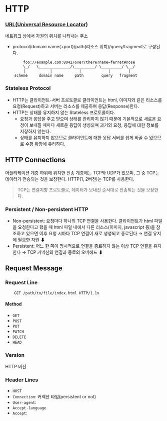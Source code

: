 # HTTP

### [URL(Universal Resource Locator)](https://www.rfc-editor.org/rfc/rfc3986)
네트워크 상에서 자원의 위치를 나타내는 주소
- protocol/domain name(+port)/path(리소스 위치)/query/fragment로 구성된다.
```
        foo://example.com:8042/over/there?name=ferret#nose
        \_/   \______________/\_________/ \_________/ \__/
        |           |            |            |        |
    scheme     domain name     path        query   fragment
```

### Stateless Protocol
- HTTP는 클라이언트-서버 프로토콜로 클라이언트는 html, 이미지와 같은 리소스를 요청(Request)하고 서버는 리소스를 제공하며 응답(Response)한다.
- HTTP는 상태를 유지하지 않는 Stateless 프로토콜이다.
   - 요청과 응답을 주고 받으며 상태를 관리하지 않기 때문에 기본적으로 새로운 요청이 보내질 때마다 새로운 응답이 생성되며 과거의 요청, 응답에 대한 정보를 저장하지 않는다.
   - 상태를 유지하지 않으므로 클라이언트에 대한 응답 서버를 쉽게 바꿀 수 있으므로 수평 확장에 유리하다.

## HTTP Connections
어플리케이션 계층 하위에 위치한 전송 계층에는 TCP와 UDP가 있으며, 그 중 TCP는 데이터가 전송되는 것을 보장한다. HTTP(1, 2버전)는 TCP를 사용한다.

> TCP는 연결지향 프로토콜로, 데이터가 보내진 순서대로 전송되는 것을 보장한다.

### Persistent / Non-persistent HTTP
- Non-persistent: 요청마다 하나의 TCP 연결을 사용한다. 클라이언트가 html 파일을 요청한다고 했을 때 html 파일 내에서 다른 리소스(이미지, javascript 등)을 참조하고 있으면 이후 요청 시마다 TCP 연결이 새로 생성되고 종료된다 → 연결 유지에 필요한 자원 ⬇ 
- Persistent: 어느 한 쪽이 명시적으로 연결을 종료하지 않는 이상 TCP 연결을 유지한다  → TCP 커넥션의 연결과 종료의 오버헤드 ⬇

## Request Message
### Request Line
```
    GET /path/to/file/index.html HTTP/1.1x
```
#### Method
- `GET`
- `POST`
- `PUT`
- `PATCH`
- `DELETE`
- `HEAD`

### Version
HTTP 버전

### Header Lines
- `HOST`
- `Connection`: 커넥션 타입(persistent or not)
- `User-agent`: 
- `Accept-language`
- `Accept`: 
